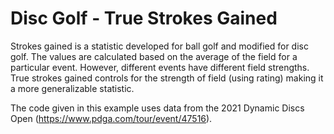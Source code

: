 # Disc Golf - True Strokes Gained
 
Strokes gained is a statistic developed for ball golf and modified for disc golf. The values are calculated based on the average of the field for a particular event. However, different events have different field strengths. True strokes gained controls for the strength of field (using rating) making it a more generalizable statistic.

The code given in this example uses data from the 2021 Dynamic Discs Open (https://www.pdga.com/tour/event/47516).
